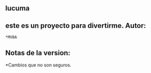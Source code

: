 lucuma
-------


este es un proyecto para divertirme.
Autor:
------
    *MVBA

Notas de la version:
--------------------
*Cambios que no son seguros.

